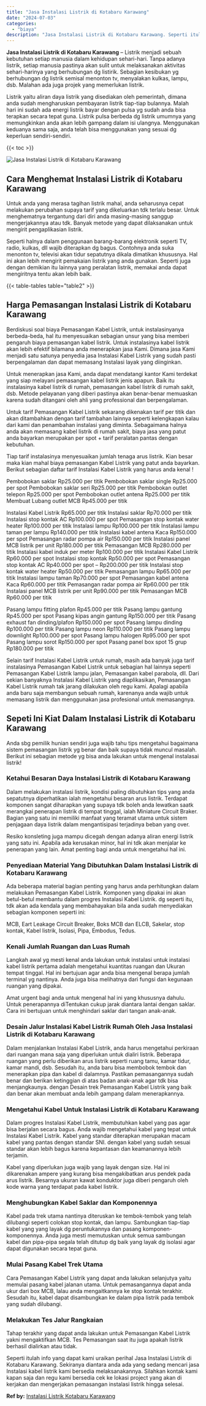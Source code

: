 ```yaml
---
title: "Jasa Instalasi Listrik di Kotabaru Karawang"
date: "2024-07-03"
categories: 
  - "biaya"
description: "Jasa Instalasi Listrik di Kotabaru Karawang. Seperti itulah info yang dapat kami uraikan perihal Jasa Instalasi Listrik di Kotabaru Karawang. Sekiranya diant..."
---
```


**Jasa Instalasi Listrik di Kotabaru Karawang** – Listrik menjadi sebuah kebutuhan setiap manusia dalam kehidupan sehari-hari. Tanpa adanya listrik, setiap manusia pastinya akan sulit untuk melaksanakan aktivitas sehari-harinya yang berhubungan dg listirik. Sebagian kesibukan yg berhubungan dg listrik semisal menonton tv, menyalakan kulkas, lampu, dsb. Malahan ada juga projek yang memerlukan listrik.

Listrik yaitu aliran daya listrik yang disediakan oleh pemerintah, dimana anda sudah mengharuskan pembayaran listrik tiap-tiap bulannya. Malah hari ini sudah ada energi listrik bayar dengan pulsa yg sudah anda bisa terapkan secara tepat guna. Listrik pulsa berbeda dg listrik umumnya yang memungkinkan anda akan lebih gampang dalam isi ulangnya. Menggunakan keduanya sama saja, anda telah bisa menggunakan yang sesuai dg keperluan sendiri-sendiri.

{{< toc >}}

![Jasa Instalasi Listrik di Kotabaru Karawang](/images/instalasi-listrik-murah08.png)

## Cara Menghemat Instalasi Listrik di Kotabaru Karawang

Untuk anda yang merasa tagihan listrik mahal, anda seharusnya cepat melakukan perubahan supaya tarif yang dikeluarkan tdk terlalu besar. Untuk menghematnya tergantung dari diri anda masing-masing sanggup mengerjakannya atau tdk. Banyak metode yang dapat dilaksanakan untuk mengirit pengaplikasian listrik.

Seperti halnya dalam penggunaan barang-barang elektronik seperti TV, radio, kulkas, dll wajib diterapkan dg bagus. Contohnya anda suka menonton tv, televisi akan tidur sepatutnya dikala dimatikan khususnya. Hal ini akan lebih mengirit pemakaian listrik yang anda gunakan. Seperti juga dengan demikian itu lainnya yang peralatan listrik, memakai anda dapat mengiritnya tentu akan lebih baik.

{{< table-tables table="table2" >}}

## Harga Pemasangan Instalasi Listrik di Kotabaru Karawang

Berdiskusi soal biaya Pemasangan Kabel Listrik, untuk instalasinyanya berbeda-beda, hal itu menyesuaikan sebagian unsur yang bisa memberi pengaruh biaya pemasangan kabel listrik. Untuk instalasinya kabel listrik akan lebih efektif bilamana anda menerapkan jasa Kami. Dimana jasa Kami menjadi satu satunya penyedia jasa Instalasi Kabel Listrik yang sudah pasti berpengalaman dan dapat memasang Instalasi layak yang diinginkan.

Untuk menerapkan jasa Kami, anda dapat mendatangi kantor Kami terdekat yang siap melayani pemasangan kabel listrik jenis apapun. Baik itu instalasinya kabel listrik di rumah, pemasangan kabel listrik di rumah sakit, dsb. Metode pelayanan yang diberi pastinya akan benar-benar memuaskan karena sudah ditangani oleh ahli yang professional dan berpengalaman.

Untuk tarif Pemasangan Kabel Listrik sekarang dikenakan tarif per titik dan akan ditambahkan dengan tarif tambahan lainnya seperti kelengkapan kalau dari kami dan penambahan instalasi yang diminta. Sebagaimana halnya anda akan memasang kabel listrik di rumah sakit, biaya jasa yang patut anda bayarkan merupakan per spot + tarif peralatan pantas dengan kebutuhan.

Tiap tarif instalasinya menyesuaikan jumlah tenaga arus listrik. Kian besar maka kian mahal biaya pemasangan Kabel Listrik yang patut anda bayarkan. Berikut sebagian daftar tarif Instalasi Kabel Listrik yang harus anda kenal !

Pembobokan saklar Rp25.000 per titik Pembobokan saklar single Rp25.000 per spot Pembobokan saklar seri Rp25.000 per titik Pembobokan outlet telepon Rp25.000 per spot Pembobokan outlet antena Rp25.000 per titik Membuat Lubang outlet MCB Rp45.000 per titik

Instalasi Kabel Listrik Rp65.000 per titik Instalasi saklar Rp70.000 per titik Instalasi stop kontak AC Rp100.000 per spot Pemasangan stop kontak water heater Rp100.000 per titik Instalasi lampu Rp100.000 per titik Instalasi lampu taman per lampu Rp140.000 per titik Instalasi kabel antena Kaca Rp150.000 per spot Pemasangan radar pompa air Rp150.000 per titik Instalasi panel MCB listrik per unit Rp180.000 per titik Pemasangan MCB Rp280.000 per titik Instalasi kabel induk per meter Rp100.000 per titik Instalasi Kabel Listrik Rp60.000 per spot Instalasi stop kontak Rp50.000 per spot Pemasangan stop kontak AC Rp40.000 per spot – Rp200.000 per titik Instalasi stop kontak water heater Rp50.000 per titik Pemasangan lampu Rp65.000 per titik Instalasi lampu taman Rp70.000 per spot Pemasangan kabel antena Kaca Rp60.000 per titik Pemasangan radar pompa air Rp60.000 per titik Instalasi panel MCB listrik per unit Rp90.000 per titik Pemasangan MCB Rp60.000 per titik

Pasang lampu fitting plafon Rp45.000 per titik Pasang lampu gantung Rp45.000 per spot Pasang kipas angin gantung Rp150.000 per titik Pasang exhaust fan dinding/plafon Rp150.000 per spot Pasang lampu dinding Rp100.000 per titik Pasang lampu neon Rp110.000 per titik Pasang lampu downlight Rp100.000 per spot Pasang lampu halogen Rp95.000 per spot Pasang lampu sorot Rp150.000 per spot Pasang panel box spot 15 grup Rp180.000 per titik

Selain tarif Instalasi Kabel Listrik untuk rumah, masih ada banyak juga tarif instalasinya Pemasangan Kabel Listrik untuk sebagian hal lainnya seperti Pemasangan Kabel Listrik lampu jalan, Pemasangan kabel parabola, dll. Dari sekian banyaknya Instalasi Kabel Listrik yang diaplikasikan, Pemasangan Kabel Listrik rumah tak jarang dilakukan oleh regu kami. Apalagi apabila anda baru saja membangun sebuah rumah, karenanya anda wajib untuk memasang listrik dan menggunakan jasa profesional untuk memasangnya.

## Sepeti Ini Kiat Dalam Instalasi Listrik di Kotabaru Karawang


Anda sbg pemilik hunian sendiri juga wajib tahu tips mengetahui bagaimana sistem pemasangan listrik yg benar dan baik supaya tidak muncul masalah. Berikut ini sebagian metode yg bisa anda lakukan untuk mengenal instalasai listrik!

### Ketahui Besaran Daya Instalasi Listrik di Kotabaru Karawang

Dalam melakukan instalasi listrik, kondisi paling dibutuhkan tips yang anda sepatutnya diperhatikan ialah mengetahui besaran arus listrik. Terdapat komponen sangat diharapkan yang supaya tdk boleh anda lewatkan saatk merangkai penerapan listrik di tempat tinggal, ialah Miniature Circuit Braker. Bagian yang satu ini memiliki manfaat yang teramat utama untuk sistem penjagaan daya listrik dalam mengantisipasi terjadinya beban yang over.

Resiko konsleting juga mampu dicegah dengan adanya aliran energi listrik yang satu ini. Apabila ada kerusakan minor, hal ini tdk akan menjalar ke penerapan yang lain. Amat penting bagi anda untuk mengetahui hal ini.

### Penyediaan Material Yang Dibutuhkan Dalam Instalasi Listrik di Kotabaru Karawang

Ada beberapa material bagian penting yang harus anda perhitungkan dalam melakukan Pemasangan Kabel Listrik. Komponen yang dipakai ini akan betul-betul membantu dalam progres Instalasi Kabel Listrik. dg seperti itu, tdk akan ada kendala yang membahayakan bila anda sudah menyediakan sebagian komponen seperti ini:

MCB, Eart Leakage Circuit Breaker, Boks MCB dan ELCB, Sakelar, stop kontak, Kabel listrik, Isolasi, Pipa, Embodus, Tedus.

### Kenali Jumlah Ruangan dan Luas Rumah

Langkah awal yg mesti kenal anda lakukan untuk instalasi untuk instalasi kabel listrik pertama adalah mengetahui kuantitas ruangan dan Ukuran tempat tinggal. Hal ini bertujuan agar anda bisa mengenal berapa jumlah terminal yg nantinya. Anda juga bisa melihatnya dari fungsi dan kegunaan ruangan yang dipakai.

Amat urgent bagi anda untuk mengenal hal ini yang khususnya dahulu. Untuk penerapannya diTentukan cukup jarak diantara lantai dengan saklar. Cara ini bertujuan untuk menghindari saklar dari tangan anak-anak.

### Desain Jalur Instalasi Kabel Listrik Rumah Oleh Jasa Instalasi Listrik di Kotabaru Karawang

Dalam menjalankan Instalasi Kabel Listrik, anda harus mengetahui perkiraan dari ruangan mana saja yang diperlukan untuk dialiri listrik. Beberapa ruangan yang perlu diberikan arus listrik seperti ruang tamu, kamar tidur, kamar mandi, dsb. Sesudah itu, anda baru bisa membobok tembok dan menerapkan pipa dan kabel di dalamnya. Pastikan pemasangannya sudah benar dan berikan ketinggian di atas badan anak-anak agar tdk bisa menjangkaunya. dengan Desain trek Pemasangan Kabel Listrik yang baik dan benar akan membuat anda lebih gampang dalam menerapkannya.

### Mengetahui Kabel Untuk Instalasi Listrik di Kotabaru Karawang

Dalam progres Instalasi Kabel Listrik, membutuhkan kabel yang pas agar bisa berjalan secara bagus. Anda wajib mengetahui kabel yang tepat untuk Instalasi Kabel Listrik. Kabel yang standar diterapkan merupakan macam kabel yang pantas dengan standar SNI. dengan kabel yang sudah sesuai standar akan lebih bagus karena kepantasan dan keamanannya lebih terjamin.

Kabel yang diperlukan juga wajib yang layak dengan size. Hal ini dikarenakan ampere yang kurang bisa mengakibatkan arus pendek pada arus listrik. Besarnya ukuran kawat konduktor juga diberi pengaruh oleh kode warna yang terdapat pada kabel listrik.

### Menghubungkan Kabel Saklar dan Komponennya

Kabel pada trek utama nantinya diteruskan ke tembok-tembok yang telah dilubangi seperti colokan stop kontak, dan lampu. Sambungkan tiap-tiap kabel yang yang layak dg peruntukannya dan pasang komponen-komponennya. Anda juga mesti memutuskan untuk semua sambungan kabel dan pipa-pipa segala telah ditutup dg baik yang layak dg isolasi agar dapat digunakan secara tepat guna.

### Mulai Pasang Kabel Trek Utama

Cara Pemasangan Kabel Listrik yang dapat anda lakukan selanjutya yaitu memulai pasang kabel jalanan utama. Untuk pemasangannya dapat anda ukur dari box MCB, lalau anda mengaitkannya ke stop kontak terakhir. Sesudah itu, kabel dapat disambungkan ke dalam pipa listrik pada tembok yang sudah dilubangi.

### Melakukan Tes Jalur Rangkaian

Tahap terakhir yang dapat anda lakukan untuk Pemasangan Kabel Listrik yakni mengaktifkan MCB. Tes Pemasangan saat itu juga apakah listrik berhasil dialirkan atau tidak.

Seperti itulah info yang dapat kami uraikan perihal Jasa Instalasi Listrik di Kotabaru Karawang. Sekiranya diantara anda ada yang sedang mencari jasa Instalasi kabel listrik kami bersedia melaksanakannya. Silahkan kontak kami kapan saja dan regu kami bersedia cek ke lokasi project yang akan di kerjakan dan mengerjakan pemasangan instalasi listrik hingga selesai.

**Ref by:** [Instalasi Listrik Kotabaru Karawang](https://id.wikipedia.org/wiki/Instalasi)
